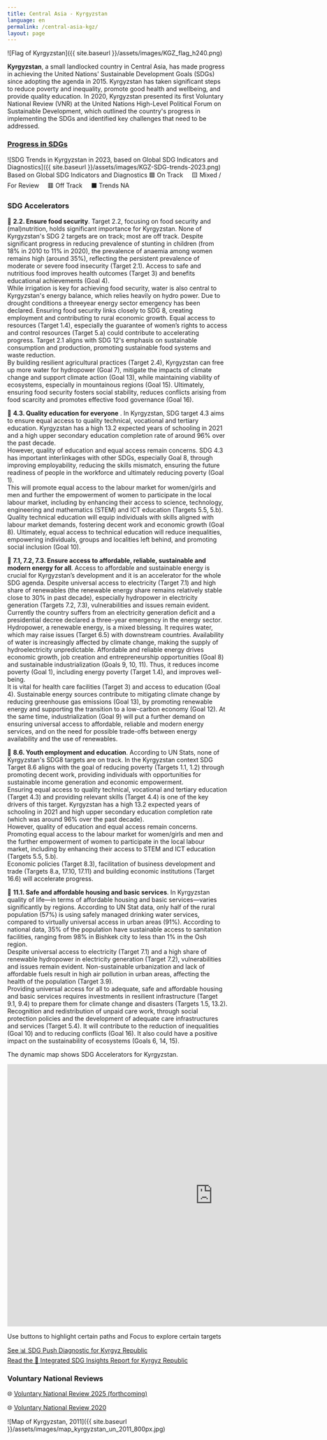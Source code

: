 ```yaml
---
title: Central Asia - Kyrgyzstan
language: en
permalink: /central-asia-kgz/
layout: page
---
```

![Flag of Kyrgyzstan]({{ site.baseurl }}/assets/images/KGZ_flag_h240.png) 

**Kyrgyzstan**, a small landlocked country in Central Asia, has made progress in achieving the United Nations' Sustainable Development Goals (SDGs) since adopting the agenda in 2015. Kyrgyzstan has taken significant steps to reduce poverty and inequality, promote good health and wellbeing, and provide quality education. In 2020, Kyrgyzstan presented its first Voluntary National Review (VNR) at the United Nations High-Level Political Forum on Sustainable Development, which outlined the country's progress in implementing the SDGs and identified key challenges that need to be addressed. 

### [Progress in SDGs](https://data.undp.org/sdg-push-diagnostic/KGZ/sdg-trends)

![SDG Trends in Kyrgyzstan in 2023, based on Global SDG Indicators and Diagnostics]({{ site.baseurl }}/assets/images/KGZ-SDG-trends-2023.png)  
Based on Global SDG Indicators and Diagnostics 🟩 On Track     🟨 Mixed / For Review     🟥 Off Track     ⬛ Trends NA  
  

### SDG Accelerators

🔷 **2.2. Ensure food security**. Target 2.2, focusing on food security and (mal)nutrition, holds significant importance for Kyrgyzstan. None of Kyrgyzstan's SDG 2 targets are on track; most are off track. Despite significant progress in reducing prevalence of stunting in children (from 18% in 2010 to 11% in 2020), the prevalence of anaemia among women remains high (around 35%), reflecting the persistent prevalence of moderate or severe food insecurity (Target 2.1). Access to safe and nutritious food improves health outcomes (Target 3) and benefits educational achievements (Goal 4).  
While irrigation is key for achieving food security, water is also central to Kyrgyzstan's energy balance, which relies heavily on hydro power. Due to drought conditions a threeyear energy sector emergency has been declared. Ensuring food security links closely to SDG 8, creating employment and contributing to rural economic growth. Equal access to resources (Target 1.4), especially the guarantee of women’s rights to access and control resources (Target 5.a) could contribute to accelerating progress. Target 2.1 aligns with SDG 12's emphasis on sustainable consumption and production, promoting sustainable food systems and waste reduction.  
By building resilient agricultural practices (Target 2.4), Kyrgyzstan can free up more water for hydropower (Goal 7), mitigate the impacts of climate change and support climate action (Goal 13), while maintaining viability of ecosystems, especially in mountainous regions (Goal 15). Ultimately, ensuring food security fosters social stability, reduces conflicts arising from food scarcity and promotes effective food governance (Goal 16).  

🔷 **4.3. Quality education for everyone** . In Kyrgyzstan, SDG target 4.3 aims to ensure equal access to quality technical, vocational and tertiary education. Kyrgyzstan has a high 13.2 expected years of schooling in 2021 and a high upper secondary education completion rate of around 96% over the past decade.  
However, quality of education and equal access remain concerns. SDG 4.3 has important interlinkages with other SDGs, especially Goal 8, through improving employability, reducing the skills mismatch, ensuring the future readiness of people in the workforce and ultimately reducing poverty (Goal 1).  
This will promote equal access to the labour market for women/girls and men and further the empowerment of women to participate in the local labour market, including by enhancing their access to science, technology, engineering and mathematics (STEM) and ICT education (Targets 5.5, 5.b). Quality technical education will equip individuals with skills aligned with labour market demands, fostering decent work and economic growth (Goal 8). Ultimately, equal access to technical education will reduce inequalities, empowering individuals, groups and localities left behind, and promoting social inclusion (Goal 10).  

🔷 **7.1, 7.2, 7.3. Ensure access to affordable, reliable, sustainable and modern energy for all**. Access to affordable and sustainable energy is crucial for Kyrgyzstan’s development and it is an accelerator for the whole SDG agenda. Despite universal access to electricity (Target 7.1) and high share of renewables (the renewable energy share remains relatively stable close to 30% in past decade), especially hydropower in electricity generation (Targets 7.2, 7.3), vulnerabilities and issues remain evident.  
Currently the country suffers from an electricity generation deficit and a presidential decree declared a three-year emergency in the energy sector. Hydropower, a renewable energy, is a mixed blessing. It requires water, which may raise issues (Target 6.5) with downstream countries. Availability of water is increasingly affected by climate change, making the supply of hydroelectricity unpredictable. Affordable and reliable energy drives economic growth, job creation and entrepreneurship opportunities (Goal 8) and sustainable industrialization (Goals 9, 10, 11). Thus, it reduces income poverty (Goal 1), including energy poverty (Target 1.4), and improves well-being.  
It is vital for health care facilities (Target 3) and access to education (Goal 4). Sustainable energy sources contribute to mitigating climate change by reducing greenhouse gas emissions (Goal 13), by promoting renewable energy and supporting the transition to a low-carbon economy (Goal 12). At the same time, industrialization (Goal 9) will put a further demand on ensuring universal access to affordable, reliable and modern energy services, and on the need for possible trade-offs between energy availability and the use of renewables.  

🔷 **8.6. Youth employment and education**. According to UN Stats, none of Kyrgyzstan's SDG8 targets are on track. In the Kyrgyzstan context SDG Target 8.6 aligns with the goal of reducing poverty (Targets 1.1, 1.2) through promoting decent work, providing individuals with opportunities for sustainable income generation and economic empowerment.  
Ensuring equal access to quality technical, vocational and tertiary education (Target 4.3) and providing relevant skills (Target 4.4) is one of the key drivers of this target. Kyrgyzstan has a high 13.2 expected years of schooling in 2021 and high upper secondary education completion rate (which was around 96% over the past decade).  
However, quality of education and equal access remain concerns. Promoting equal access to the labour market for women/girls and men and the further empowerment of women to participate in the local labour market, including by enhancing their access to STEM and ICT education (Targets 5.5, 5.b).  
Economic policies (Target 8.3), facilitation of business development and trade (Targets 8.a, 17.10, 17.11) and building economic institutions (Target 16.6) will accelerate progress.  

🔷 **11.1. Safe and affordable housing and basic services**. In Kyrgyzstan quality of life—in terms of affordable housing and basic services—varies significantly by regions. According to UN Stat data, only half of the rural population (57%) is using safely managed drinking water services, compared to virtually universal access in urban areas (91%). According to national data, 35% of the population have sustainable access to sanitation facilities, ranging from 98% in Bishkek city to less than 1% in the Osh region.  
Despite universal access to electricity (Target 7.1) and a high share of renewable hydropower in electricity generation (Target 7.2), vulnerabilities and issues remain evident. Non-sustainable urbanization and lack of affordable fuels result in high air pollution in urban areas, affecting the health of the population (Target 3.9).  
Providing universal access for all to adequate, safe and affordable housing and basic services requires investments in resilient infrastructure (Target 9.1, 9.4) to prepare them for climate change and disasters (Targets 1.5, 13.2). Recognition and redistribution of unpaid care work, through social protection policies and the development of adequate care infrastructures and services (Target 5.4). It will contribute to the reduction of inequalities (Goal 10) and to reducing conflicts (Goal 16). It also could have a positive impact on the sustainability of ecosystems (Goals 6, 14, 15).  


The dynamic map shows SDG Accelerators for Kyrgyzstan. 

<iframe src="https://embed.kumu.io/998580a7b995bd0c471ae65cbaf33d5d" width="940" height="600" frameborder="0"></iframe>

Use buttons to highlight certain paths and Focus to explore certain targets



[See 📊 SDG Push Diagnostic for Kyrgyz Republic](https://sdgdiagnostics.data.undp.org/KGZ)  
[Read the 📑 Integrated SDG Insights Report for Kyrgyz Republic](https://sdgigeneralstorage.blob.core.windows.net/sdg-push/InsightReports/UNDP%20-%20SDG%20KGZ.pdf)  
 

### Voluntary National Reviews 

🌐 [Voluntary National Review 2025 (forthcoming)](https://hlpf.un.org/countries/kyrgyz-republic/voluntary-national-reviews-2025)

🌐 [Voluntary National Review 2020](https://hlpf.un.org/countries/kyrgyzstan/voluntary-national-review-2020)


![Map of Kyrgyzstan, 2011]({{ site.baseurl }}/assets/images/map_kyrgyzstan_un_2011_800px.jpg)
